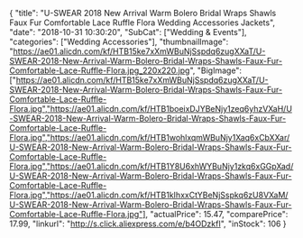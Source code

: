 {
	"title": "U-SWEAR 2018 New Arrival Warm Bolero Bridal Wraps Shawls Faux Fur Comfortable Lace Ruffle Flora Wedding Accessories Jackets",
	"date": "2018-10-31 10:30:20",
	"SubCat": ["Wedding & Events"],
	"categories": ["Wedding Accessories"],
	"thumbnailImage": "https://ae01.alicdn.com/kf/HTB15ke7xXmWBuNjSspdq6zugXXaT/U-SWEAR-2018-New-Arrival-Warm-Bolero-Bridal-Wraps-Shawls-Faux-Fur-Comfortable-Lace-Ruffle-Flora.jpg_220x220.jpg",
	"BigImage": ["https://ae01.alicdn.com/kf/HTB15ke7xXmWBuNjSspdq6zugXXaT/U-SWEAR-2018-New-Arrival-Warm-Bolero-Bridal-Wraps-Shawls-Faux-Fur-Comfortable-Lace-Ruffle-Flora.jpg","https://ae01.alicdn.com/kf/HTB1boeixDJYBeNjy1zeq6yhzVXaH/U-SWEAR-2018-New-Arrival-Warm-Bolero-Bridal-Wraps-Shawls-Faux-Fur-Comfortable-Lace-Ruffle-Flora.jpg","https://ae01.alicdn.com/kf/HTB1wohlxqmWBuNjy1Xaq6xCbXXar/U-SWEAR-2018-New-Arrival-Warm-Bolero-Bridal-Wraps-Shawls-Faux-Fur-Comfortable-Lace-Ruffle-Flora.jpg","https://ae01.alicdn.com/kf/HTB1Y8U6xhWYBuNjy1zkq6xGGpXad/U-SWEAR-2018-New-Arrival-Warm-Bolero-Bridal-Wraps-Shawls-Faux-Fur-Comfortable-Lace-Ruffle-Flora.jpg","https://ae01.alicdn.com/kf/HTB1kIhxxCtYBeNjSspkq6zU8VXaM/U-SWEAR-2018-New-Arrival-Warm-Bolero-Bridal-Wraps-Shawls-Faux-Fur-Comfortable-Lace-Ruffle-Flora.jpg"],
	"actualPrice": 15.47,
	"comparePrice": 17.99,
	"linkurl": "http://s.click.aliexpress.com/e/b4ODzkfI",
	"inStock": 106
}
